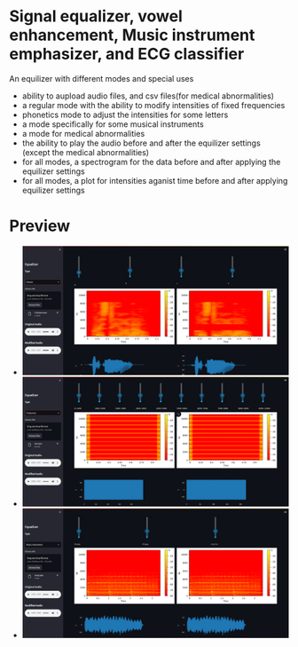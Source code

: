 # Signal equalizer, vowel enhancement, Music instrument emphasizer, and ECG classifier
An equilizer with different modes and special uses
- ability to aupload audio files, and csv files(for medical abnormalities)
- a regular mode with the ability to modify intensities of fixed frequencies
- phonetics mode to adjust the intensities for some letters
- a mode specifically for some musical instruments
- a mode for medical abnormalities
- the ability to play the audio before and after the equilizer settings (except the medical abnormalities)
- for all modes, a spectrogram for the data before and after applying the equilizer settings
- for all modes, a plot for intensities aganist time before and after applying equilizer settings

# Preview
- ![screenshot from the ui](Screenshot_2023-06-13_015629.png)
- ![screenshot from the ui](Screenshot_2023-06-13_015756.png)
- ![screenshot from the ui](Screenshot_2023-06-13_020119.png)
